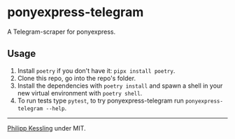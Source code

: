 # ponyexpress-telegram

A Telegram-scraper for ponyexpress.

## Usage

1. Install `poetry` if you don't have it: `pipx install poetry`.
2. Clone this repo, go into the repo's folder.
3. Install the dependencies with `poetry install` and spawn a shell in your new virtual environment with `poetry shell`.
3. To run tests type `pytest`, to try ponyexpress-telegram run `ponyexpress-telegram --help`.   

---

[Philipp Kessling](mailto:p.kessling@leibniz-hbi.de) under MIT.
